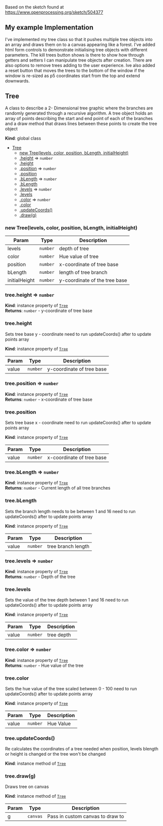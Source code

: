 Based on the sketch found at https://www.openprocessing.org/sketch/504377
## My example Implementation
I've implemented my tree class so that it pushes multiple tree objects into an array and
 draws them on to a canvas appearing like a forest. I've added html form controls to demonstrate 
 initialising tree objects with different parameters. The kill trees button shows is there to show 
how through getters and setters I can manipulate tree objects after creation. There are also
options to remove trees adding to the user experience. Ive also added a reset button that
moves the trees to the bottom of the window if the window is re-sized as p5 coordinates
start from the top and extend downwards.
<a name="Tree"></a>

## Tree
A class to describe a 2- Dimensional tree graphic where the branches are randomly
generated through a recursive algorithm. A tree object holds an array of points
describing the start and end point of each of the branches and a draw method that
draws lines between these points to create the tree object

**Kind**: global class  

* [Tree](#Tree)
    * [new Tree(levels, color, position, bLength, initialHeight)](#new_Tree_new)
    * [.height](#Tree+height) ⇒ <code>number</code>
    * [.height](#Tree+height)
    * [.position](#Tree+position) ⇒ <code>number</code>
    * [.position](#Tree+position)
    * [.bLength](#Tree+bLength) ⇒ <code>number</code>
    * [.bLength](#Tree+bLength)
    * [.levels](#Tree+levels) ⇒ <code>number</code>
    * [.levels](#Tree+levels)
    * [.color](#Tree+color) ⇒ <code>number</code>
    * [.color](#Tree+color)
    * [.updateCoords()](#Tree+updateCoords)
    * [.draw(g)](#Tree+draw)

<a name="new_Tree_new"></a>

### new Tree(levels, color, position, bLength, initialHeight)

| Param | Type | Description |
| --- | --- | --- |
| levels | <code>number</code> | depth of tree |
| color | <code>number</code> | Hue value of tree |
| position | <code>number</code> | x-coordinate of tree base |
| bLength | <code>number</code> | length of tree branch |
| initialHeight | <code>number</code> | y-coordinate of the tree base |

<a name="Tree+height"></a>

### tree.height ⇒ <code>number</code>
**Kind**: instance property of [<code>Tree</code>](#Tree)  
**Returns**: <code>number</code> - y-coordinate of tree base  
<a name="Tree+height"></a>

### tree.height
Sets tree base y - coordinate
need to run updateCoords() after to update points array

**Kind**: instance property of [<code>Tree</code>](#Tree)  

| Param | Type | Description |
| --- | --- | --- |
| value | <code>number</code> | y-coordinate of tree base |

<a name="Tree+position"></a>

### tree.position ⇒ <code>number</code>
**Kind**: instance property of [<code>Tree</code>](#Tree)  
**Returns**: <code>number</code> - x-coordinate of tree base  
<a name="Tree+position"></a>

### tree.position
Sets tree base x - coordinate
need to run updateCoords() after to update points array

**Kind**: instance property of [<code>Tree</code>](#Tree)  

| Param | Type | Description |
| --- | --- | --- |
| value | <code>number</code> | x-coordinate of tree base |

<a name="Tree+bLength"></a>

### tree.bLength ⇒ <code>number</code>
**Kind**: instance property of [<code>Tree</code>](#Tree)  
**Returns**: <code>number</code> - Current length of all tree branches  
<a name="Tree+bLength"></a>

### tree.bLength
Sets the branch length needs to be between 1 and 16
need to run updateCoords() after to update points array

**Kind**: instance property of [<code>Tree</code>](#Tree)  

| Param | Type | Description |
| --- | --- | --- |
| value | <code>number</code> | tree branch length |

<a name="Tree+levels"></a>

### tree.levels ⇒ <code>number</code>
**Kind**: instance property of [<code>Tree</code>](#Tree)  
**Returns**: <code>number</code> - Depth of the tree  
<a name="Tree+levels"></a>

### tree.levels
Sets the value of the tree depth between 1 and 16
need to run updateCoords() after to update points array

**Kind**: instance property of [<code>Tree</code>](#Tree)  

| Param | Type | Description |
| --- | --- | --- |
| value | <code>number</code> | tree depth |

<a name="Tree+color"></a>

### tree.color ⇒ <code>number</code>
**Kind**: instance property of [<code>Tree</code>](#Tree)  
**Returns**: <code>number</code> - Hue value of the tree  
<a name="Tree+color"></a>

### tree.color
Sets the hue value of the tree scaled between 0 - 100
need to run updateCoords() after to update points array

**Kind**: instance property of [<code>Tree</code>](#Tree)  

| Param | Type | Description |
| --- | --- | --- |
| value | <code>number</code> | Hue Value |

<a name="Tree+updateCoords"></a>

### tree.updateCoords()
Re calculates the coordinates of a tree needed when position,
     levels blength or height is changed or the tree won't be changed

**Kind**: instance method of [<code>Tree</code>](#Tree)  
<a name="Tree+draw"></a>

### tree.draw(g)
Draws tree on canvas

**Kind**: instance method of [<code>Tree</code>](#Tree)  

| Param | Type | Description |
| --- | --- | --- |
| g | <code>canvas</code> | Pass in custom canvas to draw to |
